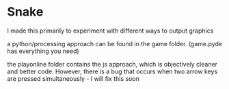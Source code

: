 # Snake
I made this primarily to experiment with different ways to output graphics

a python/processing approach can be found in the game folder. (game.pyde has everything you need)

the playonline folder contains the js approach, which is objectively cleaner and better code.
However, there is a bug that occurs when two arrow keys are pressed simultaneously - I will fix this soon
